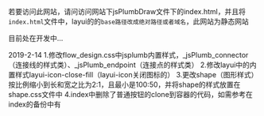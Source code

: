 若要访问此网站，请问访问网站下jsPlumbDraw文件下的index.html，并且将`index.html`文件中，layui的的`base路径改成绝对路径或者域名`，此网站为静态网站

目前处在开发中...

2019-2-14
1.修改flow_design.css中jsplumb内置样式，_jsPlumb_connector（连接线的样式类）、_jsPlumb_endpoint（连接点的样式类）
2.修改layui中的内置样式layui-icon-close-fill（layui-icon关闭图标的）
3.更改shape（图形样式）按比例缩小到长和宽之比为2:1，且最小是100:50，并将shape的样式放置在shape.css文件中
4.index中删除了普通按钮的clone到容器的代码，如需参考在index的备份中有